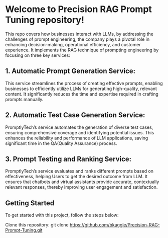 # Welcome to Precision RAG Prompt Tuning repository!
This repo covers how businesses interact with LLMs, by addressing the challenges of prompt engineering, the company plays a pivotal role in enhancing decision-making, operational efficiency, and customer experience.
It implements the RAG technique of prompting engineering by focusing on three key services:

## 1. Automatic Prompt Generation Service:

This service streamlines the process of creating effective prompts, enabling businesses to efficiently utilize LLMs for generating high-quality, relevant content. It significantly reduces the time and expertise required in crafting prompts manually.

## 2. Automatic Test Case Generation Service:

PromptlyTech’s service automates the generation of diverse test cases, ensuring comprehensive coverage and identifying potential issues. This enhances the reliability and performance of LLM applications, saving significant time in the QA(Quality Assurance) process.

## 3. Prompt Testing and Ranking Service:

PromptlyTech’s service evaluates and ranks different prompts based on effectiveness, helping Users to get the desired outcome from LLM. It ensures that chatbots and virtual assistants provide accurate, contextually relevant responses, thereby improving user engagement and satisfaction.

## Getting Started
To get started with this project, follow the steps below:

Clone this repository:
git clone https://github.com/bkaggle/Precision-RAG-Prompt-Tuning.git
